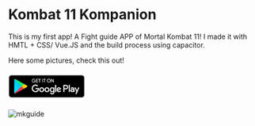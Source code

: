# Kombat 11 Kompanion
This is my first app! A Fight guide APP of Mortal Kombat 11!
I made it with HMTL + CSS/ Vue.JS and the build process using capacitor.

Here some pictures, check this out!

<a target="_blank" href="https://play.google.com/store/apps/details?id=com.fightingguide.tacomadomes.app" title="play store">
  <img alt="google play store Logo" height="60" src="./playstore.png"></a>
  
![mkguide](https://github.com/emslima/privacy-policy/assets/97680176/c84dced0-5fc1-4447-bbe1-e37ee619463c)
